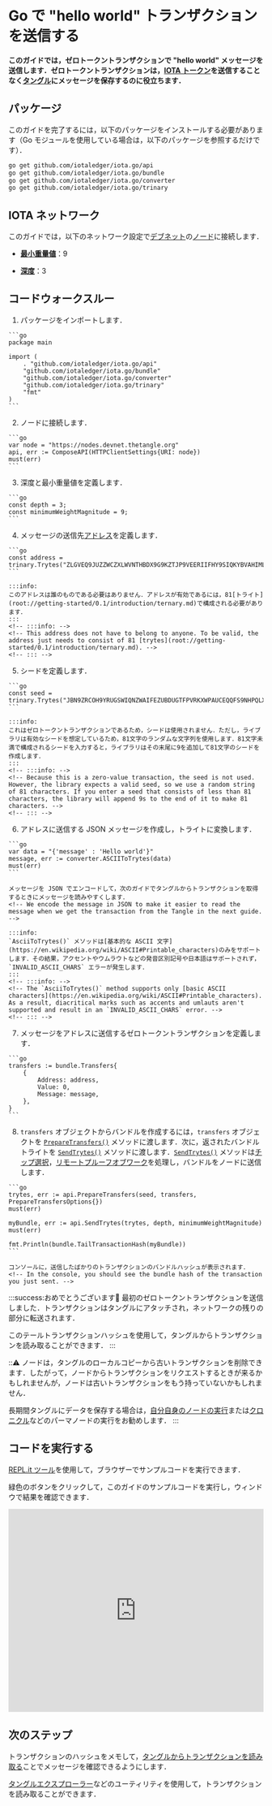 # Go で "hello world" トランザクションを送信する
<!-- # Send a "hello world" transaction in Go -->

**このガイドでは，ゼロトークントランザクションで "hello world" メッセージを送信します．ゼロトークントランザクションは，[IOTA トークン](root://getting-started/0.1/clients/token.md)を送信することなく[タングル](root://getting-started/0.1/network/the-tangle.md)にメッセージを保存するのに役立ちます．**
<!-- **In this guide, you send a "hello world" message in a zero-value transaction. These transactions are useful for storing messages on the [Tangle](root://getting-started/0.1/network/the-tangle.md) without having to send any [IOTA tokens](root://getting-started/0.1/clients/token.md).** -->

## パッケージ
<!-- ## Packages -->

このガイドを完了するには，以下のパッケージをインストールする必要があります（Go モジュールを使用している場合は，以下のパッケージを参照するだけです）．
<!-- To complete this guide, you need to install the following packages (if you're using Go modules, you just need to reference them): -->

```bash
go get github.com/iotaledger/iota.go/api
go get github.com/iotaledger/iota.go/bundle
go get github.com/iotaledger/iota.go/converter
go get github.com/iotaledger/iota.go/trinary
```

## IOTA ネットワーク
<!-- ## IOTA network -->

このガイドでは，以下のネットワーク設定で[デブネット](root://getting-started/0.1/network/iota-networks.md#devnet)の[ノード](root://getting-started/0.1/network/nodes.md)に接続します．
<!-- In this guide, we connect to a [node](root://getting-started/0.1/network/nodes.md) on the [Devnet](root://getting-started/0.1/network/iota-networks.md#devnet) with the following network settings: -->

- **[最小重量値](root://getting-started/0.1/network/minimum-weight-magnitude.md)**：9
<!-- - **[Minimum weight magnitude](root://getting-started/0.1/network/minimum-weight-magnitude.md)**: 9 -->

- **[深度](root://getting-started/0.1/transactions/depth.md)**：3
<!-- - **[Depth](root://getting-started/0.1/transactions/depth.md)**: 3 -->

## コードウォークスルー
<!-- ## Code walkthrough -->

1. パッケージをインポートします．
  <!-- 1. Import the packages -->

    ```go
    package main

    import (
        . "github.com/iotaledger/iota.go/api"
        "github.com/iotaledger/iota.go/bundle"
        "github.com/iotaledger/iota.go/converter"
        "github.com/iotaledger/iota.go/trinary"
        "fmt"
    )
    ```

2. ノードに接続します．
  <!-- 2. Connect to a node -->

    ```go
    var node = "https://nodes.devnet.thetangle.org"
    api, err := ComposeAPI(HTTPClientSettings{URI: node})
    must(err)
    ```

3. 深度と最小重量値を定義します．
  <!-- 3. Define the depth and the minimum weight magnitude -->

    ```go
    const depth = 3;
    const minimumWeightMagnitude = 9;
    ```

4. メッセージの送信先[アドレス](root://getting-started/0.1/clients/addresses.md)を定義します．
  <!-- 4. Define an [address](root://getting-started/0.1/clients/addresses.md) to which you want to send a message -->

    ```go
    const address = trinary.Trytes("ZLGVEQ9JUZZWCZXLWVNTHBDX9G9KZTJP9VEERIIFHY9SIQKYBVAHIMLHXPQVE9IXFDDXNHQINXJDRPFDXNYVAPLZAW")
    ```

    :::info:
    このアドレスは誰のものである必要はありません．アドレスが有効であるには，81[トライト](root://getting-started/0.1/introduction/ternary.md)で構成される必要があります．
    :::
    <!-- :::info: -->
    <!-- This address does not have to belong to anyone. To be valid, the address just needs to consist of 81 [trytes](root://getting-started/0.1/introduction/ternary.md). -->
    <!-- ::: -->

5. シードを定義します．
  <!-- 5. Define a seed -->

    ```go
    const seed = trinary.Trytes("JBN9ZRCOH9YRUGSWIQNZWAIFEZUBDUGTFPVRKXWPAUCEQQFS9NHPQLXCKZKRHVCCUZNF9CZZWKXRZVCWQ")
    ```

    :::info:
    これはゼロトークントランザクションであるため，シードは使用されません．ただし，ライブラリは有効なシードを想定しているため，81文字のランダムな文字列を使用します．81文字未満で構成されるシードを入力すると，ライブラリはその末尾に9を追加して81文字のシードを作成します．
    :::
    <!-- :::info: -->
    <!-- Because this is a zero-value transaction, the seed is not used. However, the library expects a valid seed, so we use a random string of 81 characters. If you enter a seed that consists of less than 81 characters, the library will append 9s to the end of it to make 81 characters. -->
    <!-- ::: -->

6. アドレスに送信する JSON メッセージを作成し，トライトに変換します．
  <!-- 6. Create a JSON message that you want to send to the address and convert it to trytes -->

    ```go
    var data = "{'message' : 'Hello world'}"
    message, err := converter.ASCIIToTrytes(data)
    must(err)
    ```

    メッセージを JSON でエンコードして，次のガイドでタングルからトランザクションを取得するときにメッセージを読みやすくします．
    <!-- We encode the message in JSON to make it easier to read the message when we get the transaction from the Tangle in the next guide. -->

    :::info:
    `AsciiToTrytes()` メソッドは[基本的な ASCII 文字](https://en.wikipedia.org/wiki/ASCII#Printable_characters)のみをサポートします．その結果，アクセントやウムラウトなどの発音区別記号や日本語はサポートされず，`INVALID_ASCII_CHARS` エラーが発生します．
    :::
    <!-- :::info: -->
    <!-- The `AsciiToTrytes()` method supports only [basic ASCII characters](https://en.wikipedia.org/wiki/ASCII#Printable_characters). As a result, diacritical marks such as accents and umlauts aren't supported and result in an `INVALID_ASCII_CHARS` error. -->
    <!-- ::: -->

7. メッセージをアドレスに送信するゼロトークントランザクションを定義します．
  <!-- 7. Define a zero-value transaction that sends the message to the address -->

    ```go
    transfers := bundle.Transfers{
        {
            Address: address,
            Value: 0,
            Message: message,
        },
    }
    ```

8. `transfers` オブジェクトからバンドルを作成するには，`transfers` オブジェクトを [`PrepareTransfers()`](https://github.com/iotaledger/iota.go/blob/master/.docs/iota.go/reference/api_prepare_transfers.md) メソッドに渡します．次に，返されたバンドルトライトを [`SendTrytes()`](https://github.com/iotaledger/iota.go/blob/master/.docs/iota.go/reference/api_send_trytes.md) メソッドに渡します．[`SendTrytes()`](https://github.com/iotaledger/iota.go/blob/master/.docs/iota.go/reference/api_send_trytes.md) メソッドは[チップ選択](root://node-software/0.1/iri/concepts/tip-selection.md)，[リモートプルーフオブワーク](root://getting-started/0.1/transactions/proof-of-work.md)を処理し，バンドルをノードに送信します．
  <!-- 8. To create a bundle from your `transfers` object, pass it to the [`PrepareTransfers()`](https://github.com/iotaledger/iota.go/blob/master/.docs/iota.go/reference/api_prepare_transfers.md) method. Then, pass the returned bundle trytes to the [`SendTrytes()`](https://github.com/iotaledger/iota.go/blob/master/.docs/iota.go/reference/api_send_trytes.md) method, which handles [tip selection](root://node-software/0.1/iri/concepts/tip-selection.md), [remote proof of work](root://getting-started/0.1/transactions/proof-of-work.md), and sending the bundle to the node -->

    ```go
    trytes, err := api.PrepareTransfers(seed, transfers, PrepareTransfersOptions{})
    must(err)

    myBundle, err := api.SendTrytes(trytes, depth, minimumWeightMagnitude)
    must(err)

    fmt.Println(bundle.TailTransactionHash(myBundle))
    ```

    コンソールに，送信したばかりのトランザクションのバンドルハッシュが表示されます．
    <!-- In the console, you should see the bundle hash of the transaction you just sent. -->

:::success:おめでとうございます:tada:
最初のゼロトークントランザクションを送信しました．トランザクションはタングルにアタッチされ，ネットワークの残りの部分に転送されます．

このテールトランザクションハッシュを使用して，タングルからトランザクションを読み取ることができます．
:::
<!-- :::success:Congratulations :tada: -->
<!-- You've just sent your first zero-value transaction. Your transaction is attached to the Tangle, and will be forwarded to the rest of the network. -->

<!-- You can use this tail transaction hash to read the transaction from the Tangle. -->
<!-- ::: -->

:::warning:
ノードは，タングルのローカルコピーから古いトランザクションを削除できます．したがって，ノードからトランザクションをリクエストするときが来るかもしれませんが，ノードは古いトランザクションをもう持っていないかもしれません．

長期間タングルにデータを保存する場合は，[自分自身のノードの実行](root://node-software/0.1/iri/how-to-guides/quickstart.md)または[クロニクル](root://node-software/0.1/chronicle/introduction/overview.md)などのパーマノードの実行をお勧めします．
:::
<!-- :::warning: -->
<!-- Nodes can delete old transactions from their local copies of the Tangle. Therefore, a time may come where you request your transaction from a node, but the node doesn't have it anymore. -->

<!-- If you want to store data on the Tangle for extended periods of time, we recommend either [running your own node](root://node-software/0.1/iri/how-to-guides/quickstart.md) or running a permanode such as [Chronicle](root://node-software/0.1/chronicle/introduction/overview.md). -->
<!-- ::: -->

## コードを実行する
<!-- ## Run the code -->

[REPL.it ツール](https://repl.it)を使用して，ブラウザーでサンプルコードを実行できます．
<!-- We use the [REPL.it tool](https://repl.it) to allow you to run sample code in the browser. -->

緑色のボタンをクリックして，このガイドのサンプルコードを実行し，ウィンドウで結果を確認できます．
<!-- Click the green button to run the sample code in this guide and see the results in the window. -->

<iframe height="400px" width="100%" src="https://repl.it/@jake91/Send-a-hello-world-transaction-Go?lite=true" scrolling="no" frameborder="no" allowtransparency="true" allowfullscreen="true" sandbox="allow-forms allow-pointer-lock allow-popups allow-same-origin allow-scripts allow-modals"></iframe>

## 次のステップ
<!-- ## Next steps -->

トランザクションのハッシュをメモして，[タングルからトランザクションを読み取る](../go/read-transactions.md)ことでメッセージを確認できるようにします．
<!-- Make a note of the bundle hash so you can [read the transaction from the Tangle](../go/read-transactions.md) to see your message. -->

[タングルエクスプローラー](https://utils.iota.org)などのユーティリティを使用して，トランザクションを読み取ることができます．
<!-- You can also read your transaction, using a utility such as the [Tangle explorer](https://utils.iota.org). -->
